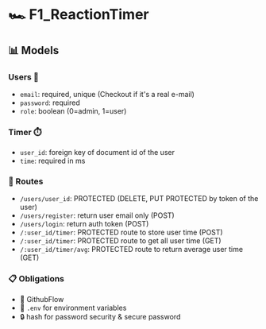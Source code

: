 # :racing_car: F1_ReactionTimer


## :bar_chart: Models

### Users :busts_in_silhouette:
* `email`: required, unique (Checkout if it's a real e-mail)
* `password`: required
* `role`:  boolean (0=admin, 1=user)

### Timer :stopwatch:
* `user_id`: foreign key of document id of the user
* `time`: required in ms

### :vertical_traffic_light: Routes 
* `/users/user_id`: PROTECTED (DELETE, PUT PROTECTED by token of the user)
* `/users/register`: return user email only (POST)
* `/users/login`: return auth token (POST)
* `/:user_id/timer`: PROTECTED route to store user time (POST)
* `/:user_id/timer`: PROTECTED route to get all user time (GET)
* `/:user_id/timer/avg`: PROTECTED route to return average user time (GET)

### :clipboard: Obligations
* :arrows_counterclockwise:	 GithubFlow
* :key: `.env` for environment variables
* :lock: hash for password  security & secure password
